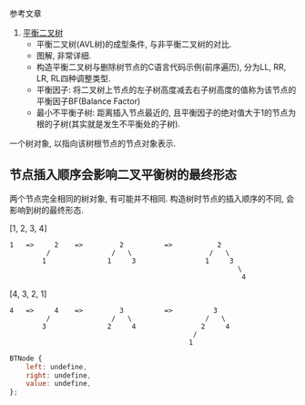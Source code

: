 参考文章

1. [平衡二叉树](https://blog.csdn.net/isunbin/article/details/81707606)
    - 平衡二叉树(AVL树)的成型条件, 与非平衡二叉树的对比.
    - 图解, 非常详细.
    - 构造平衡二叉树与删除树节点的C语言代码示例(前序遍历), 分为LL, RR, LR, RL四种调整类型.
    - 平衡因子: 将二叉树上节点的左子树高度减去右子树高度的值称为该节点的平衡因子BF(Balance Factor)
    - 最小不平衡子树: 距离插入节点最近的, 且平衡因子的绝对值大于1的节点为根的子树(其实就是发生不平衡处的子树).

一个树对象, 以指向该树根节点的节点对象表示.

## 节点插入顺序会影响二叉平衡树的最终形态

两个节点完全相同的树对象, 有可能并不相同. 构造树时节点的插入顺序的不同, 会影响到树的最终形态.

[1, 2, 3, 4]

```
1   =>     2    =>         2          =>           2
         /               /   \                   /   \
        1               1     3                 1     3
                                                        \
                                                         4
```

[4, 3, 2, 1]

```
4   =>     4    =>         3          =>          3
         /               /   \                  /   \
        3               2     4                2     4
                                             /
                                            1
```


```js
BTNode {
    left: undefine,
    right: undefine,
    value: undefine,
};
```

